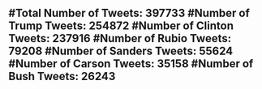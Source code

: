 #Total Number of Tweets: 397733 
#Number of Trump Tweets: 254872
#Number of Clinton Tweets: 237916
#Number of Rubio Tweets: 79208
#Number of Sanders Tweets: 55624
#Number of Carson Tweets: 35158
#Number of Bush Tweets: 26243
---
